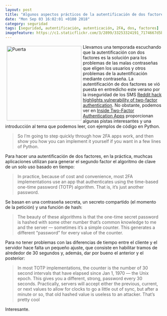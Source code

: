 ```yaml
---
layout: post
title: "Algunos aspectos prácticos de la autentificación de dos factores"
date: "Mon Sep 03 16:02:01 +0100 2018"
category: seguridad
tags: [seguridad, autentificación, autenticación, 2FA, dos, factores]
imagefeature: https://c1.staticflickr.com/3/2899/33253324191_7174667d5b_m.jpg
---
```



<a href="https://www.flickr.com/photos/fernand0/33253324191" title=""><img src="https://c1.staticflickr.com/3/2899/33253324191_7174667d5b_m.jpg" width="240"  alt="Puerta" style="float:left; margin:5px"></a>
Llevamos una temporada escuchando que la autentificación con dos factores es la solución para los problemas de las malas contraseñas que eligen los usuarios y otros problemas de la autentificación mediante contraseña. 
La autentificación de dos factores se vió puesta en entredicho este verano por la inseguridad de los SMS [Reddit hack highlights vulnerability of two-factor authentication](https://www.computing.co.uk/ctg/news/3036969/reddit-hack-highlights-vulnerability-of-two-factor-authentication).
No obstante, podemos ver en [Inside Two-Factor Authentication Apps](https://hackaday.com/2017/10/16/inside-two-factor-authentication-apps/) proporcionan algunas pistas interesantes y una introducción al tema que podemos leer, con ejemplos de código en Python. 

> So I’m going to step quickly through how 2FA apps work, and then show you how you can implement it yourself if you want in a few lines of Python.

Para hacer una autentificación de dos factores, en la práctica, muchcas aplicaciones utilizan para generar el segundo factor el algoritmo de clave de un solo uso basado en tiempo:

> In practice, because of cost and convenience, most 2FA implementations use an app that authenticates using the time-based one-time password (TOTP) algorithm. That is, it’s just another password. 

Se basan en una contraseña secreta, un secreto compartido (el momento de la petición) y una función de hash:

> The beauty of these algorithms is that the one-time secret password is hashed with some other number that’s common knowledge to me and the server — sometimes it’s a simple counter. This generates a different “password” for every value of the counter.

Para no tener problemas con las diferencias de tiempo entre el cliente y el servidor hace falta un pequeño ajuste, que consiste en habilitar tramos de alrededor de 30 segundos y, además, dar por bueno el anterior y el posterior:

> In most TOTP implementations, the counter is the number of 30 second intervals that have elapsed since Jan 1, 1970 — the Unix epoch. This gives you a different, strong, password every 30 seconds. Practically, servers will accept either the previous, current, or next values to allow for clocks to go a little out of sync, but after a minute or so, that old hashed value is useless to an attacker. That’s pretty cool

Interesante.

